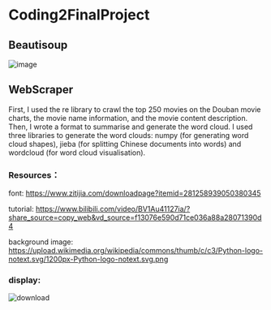 # Coding2FinalProject

## Beautisoup
![image](https://user-images.githubusercontent.com/119497753/227047827-dd684a8d-b04d-458c-b307-678d62397cdb.png)

## WebScraper
First, I used the re library to crawl the top 250 movies on the Douban movie charts, the movie name information, and the movie content description. Then, I wrote a format to summarise and generate the word cloud.
I used three libraries to generate the word clouds: numpy (for generating word cloud shapes), jieba (for splitting Chinese documents into words) and wordcloud (for word cloud visualisation).

### Resources：
font: https://www.zitijia.com/downloadpage?itemid=281258939050380345

tutorial: https://www.bilibili.com/video/BV1Au41127ia/?share_source=copy_web&vd_source=f13076e590d71ce036a88a28071390d4

background image: https://upload.wikimedia.org/wikipedia/commons/thumb/c/c3/Python-logo-notext.svg/1200px-Python-logo-notext.svg.png

### display:
![download](https://user-images.githubusercontent.com/119497753/227310022-8de82dde-0d9e-4539-bdf0-8c553c14600a.png)
